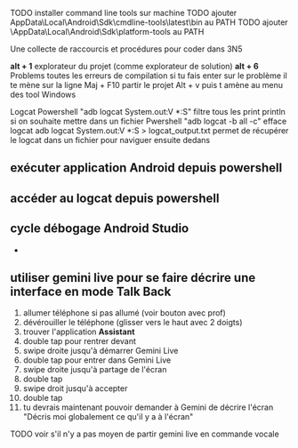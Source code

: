 TODO installer command line tools sur machine
TODO ajouter AppData\Local\Android\Sdk\cmdline-tools\latest\bin au PATH
TODO ajouter \AppData\Local\Android\Sdk\platform-tools au PATH

Une collecte de raccourcis et procédures pour coder dans 3N5

**alt + 1** explorateur du projet (comme explorateur de solution)
**alt + 6** Problems toutes les erreurs de compilation si tu fais enter sur le problème il te mène sur la ligne
Maj + F10 partir le projet
Alt + v puis t amène au menu des tool Windows


Logcat
Powershell "adb logcat System.out:V *:S" filtre tous les print println
si on souhaite mettre dans un fichier 
Pwershell "adb logcat -b all -c" efface logcat 
adb logcat System.out:V *:S > logcat_output.txt    permet de récupérer le logcat dans un fichier pour naviguer ensuite dedans

## exécuter application Android depuis powershell

## accéder au logcat depuis powershell

## cycle débogage Android Studio
- 


## utiliser gemini live pour se faire décrire une interface en mode Talk Back
1. allumer téléphone si pas allumé (voir bouton avec prof)
2. dévérouiller le téléphone (glisser vers le haut avec 2 doigts)
3. trouver l'application **Assistant**
4. double tap pour rentrer devant
5. swipe droite jusqu'à démarrer Gemini Live
6. double tap pour entrer dans Gemini Live
7. swipe droite jusqu'à partage de l'écran
8. double tap
9. swipe droit jusqu'à accepter
10. double tap
11. tu devrais maintenant pouvoir demander à Gemini de décrire l'écran "Décris moi globalement ce qu'il y a à l'écran"

TODO voir s'il n'y a pas moyen de partir gemini live en commande vocale

